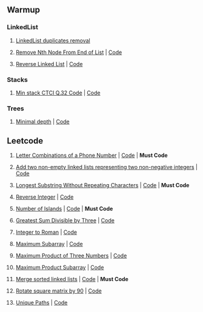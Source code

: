 ## Warmup

### LinkedList 

1. [LinkedList duplicates removal](https://leetcode.com/problems/remove-duplicates-from-sorted-list/)

2. [Remove Nth Node From End of List](https://leetcode.com/problems/remove-nth-node-from-end-of-list/) | [Code](cracking-coding-interview/linked-list/remove_kth_from_end.cpp)

3. [Reverse Linked List](https://leetcode.com/problems/reverse-linked-list/) | [Code](cracking-coding-interview/linked-list/reverse_ll.cpp)


### Stacks

1. [Min stack CTCI Q.32 Code]() | [Code](cracking-coding-interview/stacks_and_queues/stack_min.cpp)

### Trees

1. [Minimal depth](https://leetcode.com/problems/minimum-depth-of-binary-tree/) | [Code](cracking-coding-interview/trees/min_tree_leetcode.cpp)


## Leetcode 


1. [Letter Combinations of a Phone Number](https://leetcode.com/problems/letter-combinations-of-a-phone-number/) | [Code](leetcode/phone_combinations.cpp) | **Must Code**

1. [Add two non-empty linked lists representing two non-negative integers](https://leetcode.com/problems/add-two-numbers/) | [Code](leetcode/add_two_numbers.cpp)

1. [Longest Substring Without Repeating Characters](https://leetcode.com/problems/longest-substring-without-repeating-characters/) | [Code](leetcode/long_substring_nonrepeating.cpp) | **Must Code**

1. [Reverse Integer](https://leetcode.com/problems/reverse-integer/) | [Code](leetcode/reverse_integer.cpp)

1. [Number of Islands](https://leetcode.com/problems/number-of-islands/) | [Code](leetcode/number_of_islands.cpp) | **Must Code**

1. [Greatest Sum Divisible by Three](https://leetcode.com/problems/greatest-sum-divisible-by-three/) | [Code](leetcode/max_sum_div_by_3.cpp)

1. [Integer to Roman](https://leetcode.com/problems/integer-to-roman/) | [Code](leetcode/integer_to_roman.cpp)

1. [Maximum Subarray](https://leetcode.com/problems/maximum-subarray/) | [Code](leetcode/maximum_subarray.cpp)

1. [Maximum Product of Three Numbers](https://leetcode.com/problems/maximum-product-of-three-numbers/) | [Code](https://leetcode.com/problems/maximum-product-of-three-numbers/)

1. [Maximum Product Subarray](https://leetcode.com/problems/maximum-product-subarray/) | [Code](leetcode/max_product_subarray.cpp)

1. [Merge sorted linked lists](https://leetcode.com/problems/merge-two-sorted-lists/) | [Code](leetcode/merge_sorted_ll.cpp) | **Must Code**

1. [Rotate square matrix by 90](https://leetcode.com/problems/rotate-image/) | [Code](leetcode/rotate_image.cpp)

1. [Unique Paths](https://leetcode.com/problems/unique-paths/) | [Code](leetcode/unique_paths_dfs.cpp)

